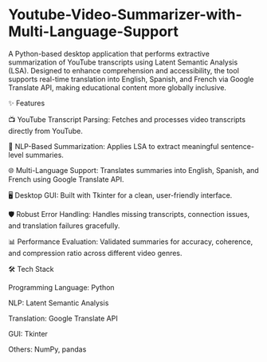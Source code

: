 # Youtube-Video-Summarizer-with-Multi-Language-Support

A Python-based desktop application that performs extractive summarization of YouTube transcripts using Latent Semantic Analysis (LSA). Designed to enhance comprehension and accessibility, the tool supports real-time translation into English, Spanish, and French via Google Translate API, making educational content more globally inclusive.


✨ Features

📺 YouTube Transcript Parsing: Fetches and processes video transcripts directly from YouTube.

🧠 NLP-Based Summarization: Applies LSA to extract meaningful sentence-level summaries.

🌐 Multi-Language Support: Translates summaries into English, Spanish, and French using Google Translate API.

🖥️ Desktop GUI: Built with Tkinter for a clean, user-friendly interface.

🛡️ Robust Error Handling: Handles missing transcripts, connection issues, and translation failures gracefully.

📊 Performance Evaluation: Validated summaries for accuracy, coherence, and compression ratio across different video genres.


🛠️ Tech Stack

Programming Language: Python

NLP: Latent Semantic Analysis

Translation: Google Translate API

GUI: Tkinter

Others: NumPy, pandas
